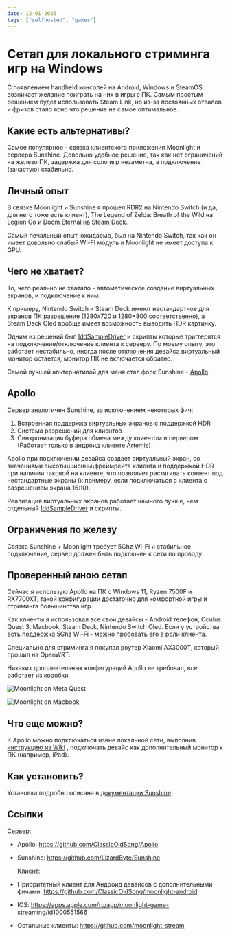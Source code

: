 ```yaml
---
date: 12-01-2025
tags: ["selfhosted", "games"]
---
```


# Сетап для локального стриминга игр на Windows

С появлением handheld консолей на Android, Windows и SteamOS возникает желание поиграть на них в игры с ПК.
Самым простым решением будет использовать Steam Link, но из-за постоянных отвалов и фризов стало ясно что решение не самое оптимальное.

## Какие есть альтернативы?

Самое популярное - связка клиентского приложения Moonlight и сервера Sunshine.
Довольно удобное решение, так как нет ограничений на железо ПК, задержка для соло игр незаметна, а подключение (зачастую) стабильно.

## Личный опыт

В связке Moonlight и Sunshine я прошел RDR2 на Nintendo Switch (и да, для него тоже есть клиент),
The Legend of Zelda: Breath of the Wild на Legion Go и Doom Eternal на Steam Deck.

Самый печальный опыт, ожидаемо, был на Nintendo Switch, так как он имеет довольно слабый Wi-FI модуль и Moonlight не имеет доступа к GPU.

## Чего не хватает?

То, чего реально не хватало - автоматическое создание виртуальных экранов, и подключение к ним.

К примеру, Nintendo Switch и Steam Deck имеют нестандартное для экранов ПК разрешение (1280x720 и 1280×800 соответственно),
а Steam Deck Oled вообще имеет возможность выводить HDR картинку.

Одним из решений был [IddSampleDriver](https://github.com/roshkins/IddSampleDriver) и скрипты которые триггерятся на подключение/отключение клиента к серверу.
По моему опыту, это работает нестабильно, иногда после отключения девайса виртуальный монитор остается, монитор ПК не включается обратно.

Самой лучшей альтернативой для меня стал форк Sunshine - [Apollo](https://github.com/ClassicOldSong/Apollo).

## Apollo

Сервер аналогичен Sunshine, за исключением некоторых фич:

1. Встроенная поддержка виртуальных экранов с поддержкой HDR
2. Система разрешений для клиентов
3. Синхронизация буфера обмена между клиентом и сервером (Работает только в андроид клиенте [Artemis](https://github.com/ClassicOldSong/moonlight-android))

Apollo при подключении девайса создает виртуальный экран, со значениями высоты\ширины\фреймрейта клиента и поддержкой HDR при наличии таковой на клиенте,
что позволяет растягивать контент под нестандартные экраны (к примеру, если подключаться с клиента с разрешением экрана 16:10).

Реализация виртуальных экранов работает намного лучше, чем отдельный [IddSampleDriver](https://github.com/roshkins/IddSampleDriver) и скрипты.

## Ограничения по железу

Связка Sunshine + Moonlight требует 5Ghz Wi-Fi и стабильное подключение, сервер должен быть подключен к сети по проводу.

## Проверенный мною сетап

Сейчас я использую Apollo на ПК с Windows 11, Ryzen 7500F и RX7700XT, такой конфигурации достаточно для комфортной игры и стриминга большинства игр.

Как клиенты я использовал все свои девайсы - Android телефон, Oculus Quest 3, Macbook, Steam Deck, Nintendo Switch Oled. Если у устройства есть поддержка 5Ghz Wi-Fi - можно пробовать его в роли клиента.

Специально для стриминга я покупал роутер Xiaomi AX3000T, который прошил на OpenWRT.

Никаких дополнительных конфигураций Apollo не требовал, все работает из коробки.

![Moonlight on Meta Quest](/assets/best-way-to-setup-local-gamestream/quest-moonlight.jpg)

![Moonlight on Macbook](/assets/best-way-to-setup-local-gamestream/macbook-moonlight.jpg)

## Что еще можно?

К Apollo можно подключаться извне локальной сети, выполнив [инструкцию из Wiki](https://github.com/moonlight-stream/moonlight-docs/wiki/Setup-Guide#streaming-over-the-internet) , подключать девайс как дополнительный монитор к ПК (например, iPad).

## Как установить?

Установка подробно описана в [документации Sunshine](https://docs.lizardbyte.dev/projects/sunshine/latest/md_docs_2getting__started.html)

## Ссылки

Сервер:

- Apollo: https://github.com/ClassicOldSong/Apollo
- Sunshine: https://github.com/LizardByte/Sunshine

  Клиент:

- Приоритетный клиент для Андроид девайсов с дополнительными фичами: https://github.com/ClassicOldSong/moonlight-android
- IOS: https://apps.apple.com/ru/app/moonlight-game-streaming/id1000551566
- Остальные клиенты: https://github.com/moonlight-stream
